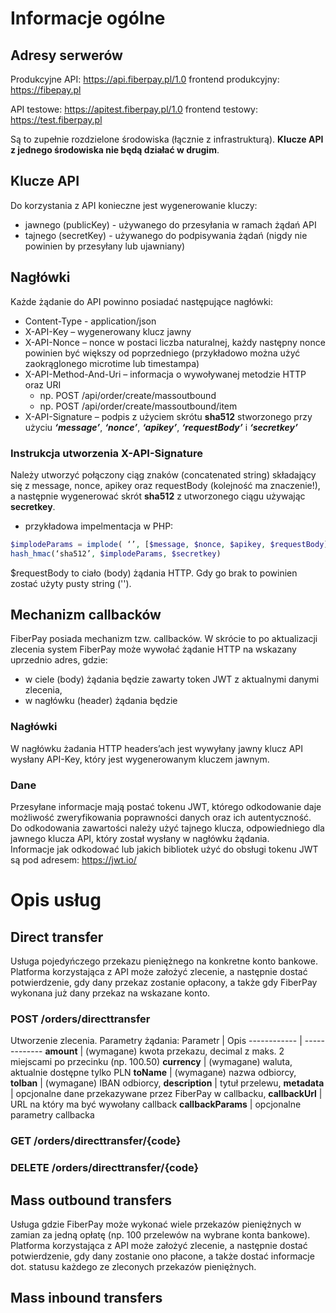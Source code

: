 # Informacje ogólne

## Adresy serwerów
Produkcyjne API: https://api.fiberpay.pl/1.0
frontend produkcyjny: https://fibepay.pl

API testowe: https://apitest.fiberpay.pl/1.0
frontend testowy: https://test.fiberpay.pl

Są to zupełnie rozdzielone środowiska (łącznie z infrastrukturą). **Klucze API z jednego środowiska nie będą działać w drugim**.

## Klucze API
Do korzystania z API konieczne jest wygenerowanie kluczy:
- jawnego (publicKey) - używanego do przesyłania w ramach żądań API
- tajnego (secretKey) - używanego do podpisywania żądań (nigdy nie powinien by przesyłany lub ujawniany)

## Nagłówki 
Każde żądanie do API powinno posiadać następujące nagłówki:
- Content-Type - application/json
- X-API-Key – wygenerowany klucz jawny
- X-API-Nonce – nonce w postaci liczba naturalnej, każdy następny nonce powinien być większy od poprzedniego (przykładowo można użyć zaokrąglonego microtime lub timestampa)
- X-API-Method-And-Uri – informacja o wywoływanej metodzie HTTP oraz URI
  - np. POST /api/order/create/massoutbound
  - np. POST /api/order/create/massoutbound/item
- X-API-Signature – podpis z użyciem skrótu **sha512** stworzonego przy użyciu **_‘message’_**, **_‘nonce’_**, **_‘apikey’_**, **_‘requestBody’_** i **_‘secretkey’_**

### Instrukcja utworzenia X-API-Signature
Należy utworzyć połączony ciąg znaków (concatenated string) składający się z message, nonce, apikey oraz requestBody (kolejność ma znaczenie!), a następnie 
wygenerować skrót **sha512** z utworzonego ciągu używając **secretkey**.
- przykładowa impelmentacja w PHP:    
```php
$implodeParams = implode( ‘’, [$message, $nonce, $apikey, $requestBody]);
hash_hmac(‘sha512’, $implodeParams, $secretkey)
```
$requestBody to ciało (body) żądania HTTP. Gdy go brak to powinien zostać użyty pusty string ('').

## Mechanizm callbacków

FiberPay posiada mechanizm tzw. callbacków. W skrócie to po aktualizacji zlecenia system FiberPay może wywołać żądanie HTTP na wskazany uprzednio adres, gdzie:
- w ciele (body) żądania będzie zawarty token JWT z aktualnymi danymi zlecenia,
- w nagłówku (header) żądania będzie

### Nagłówki
W nagłówku żadania HTTP headers’ach jest wywyłany jawny klucz API wysłany API-Key, który jest wygenerowanym kluczem jawnym. 

### Dane
Przesyłane informacje mają postać tokenu JWT, którego odkodowanie daje możliwość zweryfikowania poprawności danych oraz ich autentyczność.  
Do odkodowania zawartości należy użyć tajnego klucza, odpowiedniego dla jawnego klucza API, który został wysłany w nagłówku żądania.  
Informacje jak odkodować lub jakich bibliotek użyć do obsługi tokenu JWT są pod adresem: https://jwt.io/  


# Opis usług

## Direct transfer

Usługa pojedyńczego przekazu pieniężnego na konkretne konto bankowe. Platforma korzystająca z API może założyć zlecenie, a następnie dostać potwierdzenie, gdy dany przekaz zostanie opłacony, a także gdy FiberPay wykonana już dany przekaz na wskazane konto.

### POST /orders/directtransfer
Utworzenie zlecenia. Parametry żądania:
Parametr | Opis
------------ | -------------
**amount** | (wymagane) kwota przekazu, decimal z maks. 2 miejscami po przecinku (np. 100.50)
**currency** | (wymagane) waluta, aktualnie dostępne tylko PLN
**toName** | (wymagane) nazwa odbiorcy,
**toIban** | (wymagane) IBAN odbiorcy,
**description** | tytuł przelewu,
**metadata** | opcjonalne dane przekazywane przez FiberPay w callbacku,
**callbackUrl** | URL na który ma być wywołany callback
**callbackParams** | opcjonalne parametry callbacka


### GET /orders/directtransfer/{code}

### DELETE /orders/directtransfer/{code}


## Mass outbound transfers
Usługa gdzie FiberPay może wykonać wiele przekazów pieniężnych w zamian za jedną opłatę (np. 100 przelewów na wybrane konta bankowe). Platforma korzystająca z API może założyć zlecenie, a następnie dostać potwierdzenie, gdy dany zostanie ono płacone, a także dostać informacje dot. statusu każdego ze zleconych przekazów pieniężnych.


## Mass inbound transfers



